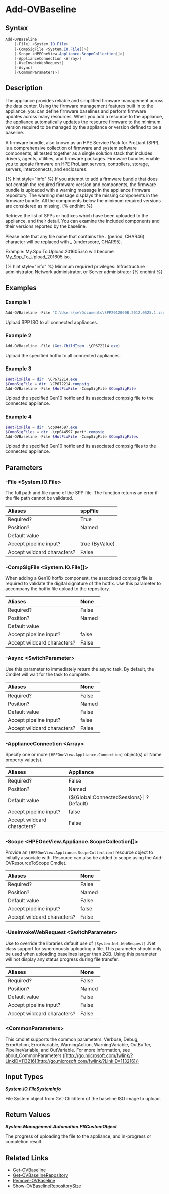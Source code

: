 ﻿---
description: Upload new SPP Baseline or hotfix to appliance firmware repository.
---

# Add-OVBaseline

## Syntax

```powershell
Add-OVBaseline
    [-File] <System.IO.File>
    [-CompSigFile <System.IO.File[]>]
    [-Scope <HPEOneView.Appliance.ScopeCollection[]>]
    [-ApplianceConnection <Array>]
    [-UseInvokeWebRequest]
    [-Async]
    [<CommonParameters>]
```

## Description

The appliance provides reliable and simplified firmware management across the data center. Using the firmware management features built in to the appliance, you can define firmware baselines and perform firmware updates across many resources. When you add a resource to the appliance, the appliance automatically updates the resource firmware to the minimum version required to be managed by the appliance or version defined to be a baseline.

A firmware bundle, also known as an HPE Service Pack for ProLiant (SPP), is a comprehensive collection of firmware and system software components, all tested together as a single solution stack that includes drivers, agents, utilities, and firmware packages. Firmware bundles enable you to update firmware on HPE ProLiant servers, controllers, storage, servers, interconnects, and enclosures.

{% hint style="info" %}
If you attempt to add a firmware bundle that does not contain the required firmware version and components, the firmware bundle is uploaded with a warning message in the appliance firmware repository. The warning message displays the missing components in the firmware bundle. All the components below the minimum required versions are considered as missing.
{% endhint %}


Retrieve the list of SPPs or hotfixes which have been uploaded to the appliance, and their detail. You can examine the included components and their versions reported by the baseline.

Please note that any file name that contains the . (period, CHAR46) character will be replaced with _ (underscore, CHAR95).

Example: My.Spp.To.Upload.201605.iso will become My_Spp_To_Upload_201605.iso.

{% hint style="info" %}
Minimum required privileges: Infrastructure administrator, Network administrator, or Server administrator
{% endhint %}

## Examples

###  Example 1 

```powershell
Add-OVBaseline -File "C:\Users\me\Documents\SPP2012060B.2012.0525.1.iso"
```

Upload SPP ISO to all connected appliances.

###  Example 2 

```powershell
Add-OVBaseline -File (Get-ChildItem .\CP672214.exe)
```

Upload the specified hotfix to all connected appliances.

###  Example 3 

```powershell
$HotFixFile = dir .\CP672214.exe
$CompSigFile = dir .\CP672214.compsig
Add-OVBaseline -File $HotFixFile -CompSigFile $CompSigFile
```

Upload the specified Gen10 hotfix and its associated compsig file to the connected appliance.

###  Example 4 

```powershell
$HotFixFile = dir .\cp044597.exe
$CompSigFiles = dir .\cp044597_part*.compsig
Add-OVBaseline -File $HotFixFile -CompSigFile $CompSigFiles
```

Upload the specified Gen10 hotfix and its associated compsig files to the connected appliance.

## Parameters

### -File &lt;System.IO.File&gt;

The full path and file name of the SPP file.  The function returns an error if the file path cannot be validated.

| Aliases | sppFile |
| :--- | :--- |
| Required? | True |
| Position? | Named |
| Default value |  |
| Accept pipeline input? | true (ByValue) |
| Accept wildcard characters? | False |

### -CompSigFile &lt;System.IO.File[]&gt;

When adding a Gen10 hotfix component, the associated compsig file is required to validate the digital signature of the hotfix.  Use this parameter to accompany the hotfix file upload to the repository.

| Aliases | None |
| :--- | :--- |
| Required? | False |
| Position? | Named |
| Default value |  |
| Accept pipeline input? | false |
| Accept wildcard characters? | False |

### -Async &lt;SwitchParameter&gt;

Use this parameter to immediately return the async task.  By default, the Cmdlet will wait for the task to complete.

| Aliases | None |
| :--- | :--- |
| Required? | False |
| Position? | Named |
| Default value | False |
| Accept pipeline input? | false |
| Accept wildcard characters? | False |

### -ApplianceConnection &lt;Array&gt;

Specify one or more `[HPEOneView.Appliance.Connection]` object(s) or Name property value(s).

| Aliases | Appliance |
| :--- | :--- |
| Required? | False |
| Position? | Named |
| Default value | (${Global:ConnectedSessions} &vert; ? Default) |
| Accept pipeline input? | false |
| Accept wildcard characters? | False |

### -Scope &lt;HPEOneView.Appliance.ScopeCollection[]&gt;

Provide an `[HPEOneView.Appliance.ScopeCollection]` resource object to initially associate with.  Resource can also be added to scope using the Add-OVResourceToScope Cmdlet.

| Aliases | None |
| :--- | :--- |
| Required? | False |
| Position? | Named |
| Default value | False |
| Accept pipeline input? | false |
| Accept wildcard characters? | False |

### -UseInvokeWebRequest &lt;SwitchParameter&gt;

Use to override the libraries default use of `[System.Net.WebRequest]` .Net class support for syncronously uploading a file.  This parameter should only be used when uploading baselines larger than 2GB.  Using this parameter will not display any status progress during file transfer.

| Aliases | None |
| :--- | :--- |
| Required? | False |
| Position? | Named |
| Default value | False |
| Accept pipeline input? | False |
| Accept wildcard characters? | False |

### &lt;CommonParameters&gt;

This cmdlet supports the common parameters: Verbose, Debug, ErrorAction, ErrorVariable, WarningAction, WarningVariable, OutBuffer, PipelineVariable, and OutVariable. For more information, see about\_CommonParameters \([http://go.microsoft.com/fwlink/?LinkID=113216](http://go.microsoft.com/fwlink/?LinkID=113216)\)

## Input Types

_**System.IO.FileSystemInfo**_

File System object from Get-ChildItem of the baseline ISO image to upload.

## Return Values

_**System.Management.Automation.PSCustomObject**_

The progress of uploading the file to the appliance, and in-progress or completion result.

## Related Links

* [Get-OVBaseline](get-ovbaseline.md)
* [Get-OVBaselineRepository](get-ovbaselinerepository.md)
* [Remove-OVBaseline](remove-ovbaseline.md)
* [Show-OVBaselineRepositorySize](show-ovbaselinerepositorysize.md)
